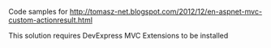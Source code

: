 Code samples for
http://tomasz-net.blogspot.com/2012/12/en-aspnet-mvc-custom-actionresult.html

This solution requires DevExpress MVC Extensions to be installed